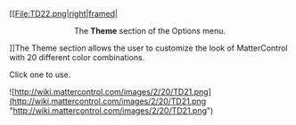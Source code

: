 \[\[[File:TD22.png|right|framed](File:TD22.png%7Cright%7Cframed)|

<center>

The **Theme** section of the Options menu.

</center>

\]\]The Theme section allows the user to customize the look of
MatterControl with 20 different color combinations.

Click one to use.

![http://wiki.mattercontrol.com/images/2/20/TD21.png](http://wiki.mattercontrol.com/images/2/20/TD21.png "http://wiki.mattercontrol.com/images/2/20/TD21.png")
